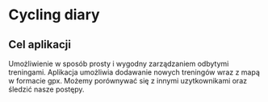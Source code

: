# Cycling diary


## Cel aplikacji
Umożliwienie w sposób prosty i wygodny zarządzaniem odbytymi treningami. Aplikacja umożliwia dodawanie nowych treningów wraz z mapą w formacie gpx. Możemy porównywać się z innymi uzytkownikami oraz śledzić nasze postępy.
